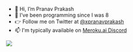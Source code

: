 - 👋 Hi, I’m Pranav Prakash
- 👀 I’ve been programming since I was 8
- 👉 Follow me on Twitter at [@xpranavprakash](https://twitter.com/xpranavprakash)
- 📫 I'm typically available on [Meroku.ai Discord](https://discord.gg/xCHzQA4bCc)


<img src="https://github-readme-stats.vercel.app/api?username=r4881t&count_private=true">

<!---
r4881t/r4881t is a ✨ special ✨ repository because its `README.md` (this file) appears on your GitHub profile.
You can click the Preview link to take a look at your changes.
--->
